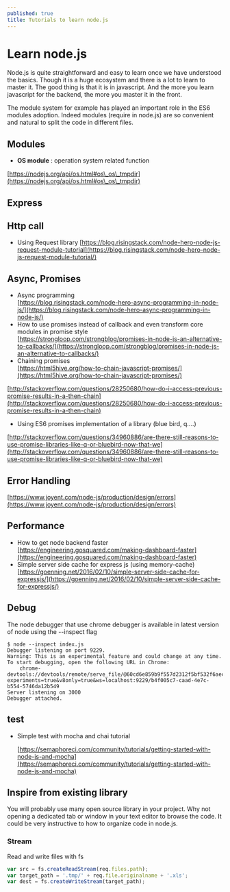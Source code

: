 ```yaml
---
published: true
title: Tutorials to learn node.js
---
```


# Learn node.js

Node.js is quite straightforward and easy to learn once we have understood the basics. Though it is a huge ecosystem and there is a lot to learn to master it. The good thing is that it is in javascript. And the more you learn javascript for the backend, the more you master it in the front.

The module system for example has played an important role in the ES6 modules adoption. Indeed modules (require in node.js) are so convenient and natural to split the code in different files.

## Modules

* **OS module** : operation system related function

[https://nodejs.org/api/os.html#os\_os\_tmpdir](https://nodejs.org/api/os.html#os\_os\_tmpdir)

## Express

## Http call

* Using Request library     [https://blog.risingstack.com/node-hero-node-js-request-module-tutorial](https://blog.risingstack.com/node-hero-node-js-request-module-tutorial/)

## Async, Promises

* Async programming\
  [https://blog.risingstack.com/node-hero-async-programming-in-node-js/](https://blog.risingstack.com/node-hero-async-programming-in-node-js/)
* How to use promises instead of callback and even transform core modules in promise style\
  [https://strongloop.com/strongblog/promises-in-node-js-an-alternative-to-callbacks/](https://strongloop.com/strongblog/promises-in-node-js-an-alternative-to-callbacks/)
* Chaining promises\
  [https://html5hive.org/how-to-chain-javascript-promises/](https://html5hive.org/how-to-chain-javascript-promises/)

[http://stackoverflow.com/questions/28250680/how-do-i-access-previous-promise-results-in-a-then-chain](http://stackoverflow.com/questions/28250680/how-do-i-access-previous-promise-results-in-a-then-chain)

* Using ES6 promises implementation of a library (blue bird, q....)

[http://stackoverflow.com/questions/34960886/are-there-still-reasons-to-use-promise-libraries-like-q-or-bluebird-now-that-we](http://stackoverflow.com/questions/34960886/are-there-still-reasons-to-use-promise-libraries-like-q-or-bluebird-now-that-we)

## Error Handling

[https://www.joyent.com/node-js/production/design/errors](https://www.joyent.com/node-js/production/design/errors)

## Performance

* How to get node backend faster\
  [https://engineering.gosquared.com/making-dashboard-faster](https://engineering.gosquared.com/making-dashboard-faster)
* Simple server side cache for express js (using memory-cache) [https://goenning.net/2016/02/10/simple-server-side-cache-for-expressjs/](https://goenning.net/2016/02/10/simple-server-side-cache-for-expressjs/)

## Debug

The node debugger that use chrome debugger is available in latest version of node using the --inspect flag

```
$ node --inspect index.js
Debugger listening on port 9229.
Warning: This is an experimental feature and could change at any time.
To start debugging, open the following URL in Chrome:
    chrome-devtools://devtools/remote/serve_file/@60cd6e859b9f557d2312f5bf532f6aec5f284980/inspector.html?experiments=true&v8only=true&ws=localhost:9229/b4f005c7-caad-4e7c-b554-5746da12b549
Server listening on 3000
Debugger attached.
```

## test

*   Simple test with mocha and chai tutorial     &#x20;

    [https://semaphoreci.com/community/tutorials/getting-started-with-node-js-and-mocha](https://semaphoreci.com/community/tutorials/getting-started-with-node-js-and-mocha)

## Inspire from existing library

You will probably use many open source library in your project. Why not opening a dedicated tab or window in your text editor to browse the code. It could be very instructive to how to organize code in node.js.

### Stream

Read and write files with fs

```javascript
var src = fs.createReadStream(req.files.path);
var target_path = '.tmp/' + req.file.originalname + '.xls';
var dest = fs.createWriteStream(target_path);
```
